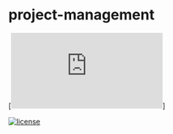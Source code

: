 # project-management

[![Coverage Badge](https://img.shields.io/endpoint?url=https://gist.githubusercontent.com/chiemerieezechukwu/a1817190b63b0cd8f551cb3ec2ab6524/raw/<your-repo>__heads_main.json)]

[![license](https://img.shields.io/badge/License-MIT-purple.svg)](LICENSE)

